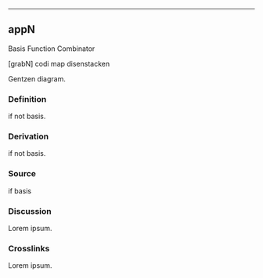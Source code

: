 ------------------------------------------------------------------------

## appN

Basis Function Combinator

\[grabN\] codi map disenstacken

Gentzen diagram.

### Definition

if not basis.

### Derivation

if not basis.

### Source

if basis

### Discussion

Lorem ipsum.

### Crosslinks

Lorem ipsum.
